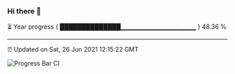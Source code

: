 ### Hi there 👋

⏳ Year progress { ██████████████▁▁▁▁▁▁▁▁▁▁▁▁▁▁▁▁ } 48.36 %

---

⏰ Updated on Sat, 26 Jun 2021 12:15:22 GMT

![Progress Bar CI](https://github.com/liununu/liununu/workflows/Progress%20Bar%20CI/badge.svg)

